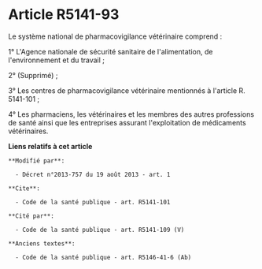 # Article R5141-93

Le système national de pharmacovigilance vétérinaire comprend : 

1° L'Agence nationale de sécurité sanitaire de l'alimentation, de l'environnement et du travail ; 

2° (Supprimé) ;

3° Les centres de pharmacovigilance vétérinaire mentionnés à l'article R. 5141-101 ; 

4° Les pharmaciens, les vétérinaires et les membres des autres professions de santé ainsi que les entreprises assurant
l'exploitation de médicaments vétérinaires.

**Liens relatifs à cet article**

	**Modifié par**:

	  - Décret n°2013-757 du 19 août 2013 - art. 1

	**Cite**:

	  - Code de la santé publique - art. R5141-101

	**Cité par**:

	  - Code de la santé publique - art. R5141-109 (V)

	**Anciens textes**:

	  - Code de la santé publique - art. R5146-41-6 (Ab)
